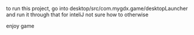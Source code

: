 to run this project, go into desktop/src/com.mygdx.game/desktopLauncher and run it through that for inteliJ
not sure how to otherwise

enjoy game
